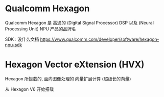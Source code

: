 # Qualcomm Hexagon


Qualcomm Hexagon 是 高通的 (Digital Signal Processor) DSP 以及 (Neural Processing Unit) NPU 产品的品牌名


SDK : 没什么文档
https://www.qualcomm.com/developer/software/hexagon-npu-sdk



# Hexagon Vector eXtension (HVX)

Hexagon 所搭载的, 面向图像处理的 向量扩展计算 (超级长的向量)

从 Hexagon V6 开始搭载



